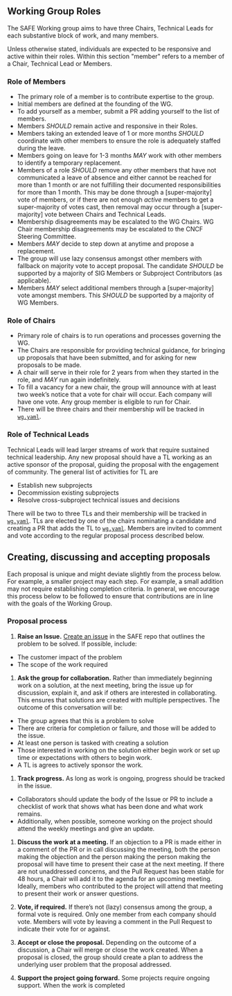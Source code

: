
## Working Group Roles

The SAFE Working group aims to have three Chairs, Technical Leads for each substantive block of work, and many members.

Unless otherwise stated, individuals are expected to be responsive and active within
their roles.  Within this section "member" refers to a member of a Chair, Technical Lead or
Members.

### Role of Members
- The primary role of a member is to contribute expertise to the group.
- Initial members are defined at the founding of the WG.
- To add yourself as a member, submit a PR adding yourself to the list of members.
- Members *SHOULD* remain active and responsive in their Roles.
- Members taking an extended leave of 1 or more months *SHOULD* coordinate with other members to ensure the role is adequately staffed during the leave.
- Members going on leave for 1-3 months *MAY* work with other members to identify a temporary replacement.
- Members of a role *SHOULD* remove any other members that have not communicated a leave of absence and either cannot be reached for more than 1 month or are not fulfilling their documented responsibilities for more than 1 month. This may be done through a [super-majority] vote of members, or if there are not enough *active* members to get a super-majority of votes cast, then removal may occur through a [super-majority] vote between Chairs and Technical Leads.
- Membership disagreements may be escalated to the WG Chairs.  WG Chair membership disagreements may be escalated to the CNCF Steering Committee.
- Members *MAY* decide to step down at anytime and propose a replacement.  
- The group will use lazy consensus amongst other members with fallback on majority vote to accept proposal.  The candidate *SHOULD* be supported by a majority of SIG Members or Subproject Contributors (as applicable).
- Members *MAY* select additional members through a [super-majority] vote amongst members. This *SHOULD* be supported by a majority of WG Members.

### Role of Chairs

* Primary role of chairs is to run operations and processes governing the WG.
* The Chairs are responsible for providing technical guidance, for bringing up proposals that have been submitted, and for asking for new proposals to be made.
* A chair will serve in their role for 2 years from when they started in the role, and *MAY* run again indefinitely.
* To fill a vacancy for a new chair, the group will announce with at least two week’s notice that a vote for chair will occur. Each company will have one vote. Any group member is eligible to run for Chair.
* There will be three chairs and their membership will be tracked in [`wg.yaml`]().


### Role of Technical Leads

Technical Leads will lead larger streams of work that require sustained technical leadership. Any new proposal should have a TL working as an active sponsor of the proposal, guiding the proposal with the engagement of community. The general list of activities for TL are
  - Establish new subprojects
  - Decommission existing subprojects
  - Resolve cross-subproject technical issues and decisions

There will be two to three TLs and their membership will be tracked in [`wg.yaml`](). TLs are elected by one of the chairs nominating a candidate and creating a PR that adds the TL to [`wg.yaml`](). Members are invited to comment and vote according to the regular proposal process described below.

## Creating, discussing and accepting proposals

Each proposal is unique and might deviate slightly from the process below. For example, a smaller project may each step. For example, a small addition may not require establishing completion criteria. In general, we encourage this process below to be followed to ensure that contributions are in line with the goals of the Working Group.
### Proposal process

1. **Raise an Issue.** [Create an issue](https://github.com/cn-security/safe/issues/new) in the SAFE repo that outlines the problem to be solved. If possible, include:
  * The customer impact of the problem
  * The scope of the work required

1. **Ask the group for collaboration.** Rather than immediately beginning work on a solution, at the next meeting, bring the issue up for discussion, explain it, and ask if others are interested in collaborating. This ensures that solutions are created with multiple perspectives. The outcome of this conversation will be:
  * The group agrees that this is a problem to solve
  * There are criteria for completion or failure, and those will be added to the issue.
  * At least one person is tasked with creating a solution
  * Those interested in working on the solution either begin work or set up time or expectations with others to begin work.
  * A TL is agrees to actively sponsor the work.

1. **Track progress.** As long as work is ongoing, progress should be tracked in the issue.   
  * Collaborators should update the body of the Issue or PR to include a checklist of work that shows what has been done and what work remains.
  * Additionally, when possible, someone working on the project should attend the weekly meetings and give an update.

1. **Discuss the work at a meeting.** If an objection to a PR is made either in a comment of the PR or in call discussing the meeting, both the person making the objection and the person making the person making the proposal will have time to present their case at the next meeting. If there are not unaddressed concerns, and the Pull Request has been stable for 48 hours, a Chair will add it to the agenda for an upcoming meeting. Ideally, members who contributed to the project will attend that meeting to present their work or answer questions.

1. **Vote, if required.** If there’s not (lazy) consensus among the group, a formal vote is required. Only one member from each company should vote. Members will vote by leaving a comment in the Pull Request to indicate their vote for or against.

1. **Accept or close the proposal.** Depending on the outcome of a discussion, a Chair will merge or close the work created. When a proposal is closed, the group should create a plan to address the underlying user problem that the proposal addressed.

1. **Support the project going forward.** Some projects require ongoing support. When the work is completed
